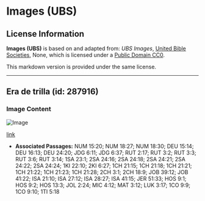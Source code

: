 # Images (UBS)

## License Information

**Images (UBS)** is based on and adapted from: _UBS Images_, [United Bible Societies](https://unitedbiblesocieties.org/), None, which is licensed under a [Public Domain CC0](https://creativecommons.org/public-domain/cc0/).

This markdown version is provided under the same license.



--------------------------------

## Era de trilla (id: 287916)

### Image Content

![Image](https://cdn.aquifer.bible/aquifer-content/resources/Media/WEB-0322_threshing_floor.jpg)

[link](https://cdn.aquifer.bible/aquifer-content/resources/Media/WEB-0322_threshing_floor.jpg)

* **Associated Passages:** NUM 15:20; NUM 18:27; NUM 18:30; DEU 15:14; DEU 16:13; DEU 24:20; JDG 6:11; JDG 6:37; RUT 2:17; RUT 3:2; RUT 3:3; RUT 3:6; RUT 3:14; 1SA 23:1; 2SA 24:16; 2SA 24:18; 2SA 24:21; 2SA 24:22; 2SA 24:24; 1KI 22:10; 2KI 6:27; 1CH 21:15; 1CH 21:18; 1CH 21:21; 1CH 21:22; 1CH 21:23; 1CH 21:28; 2CH 3:1; 2CH 18:9; JOB 39:12; JOB 41:22; ISA 21:10; ISA 27:12; ISA 28:27; ISA 41:15; JER 51:33; HOS 9:1; HOS 9:2; HOS 13:3; JOL 2:24; MIC 4:12; MAT 3:12; LUK 3:17; 1CO 9:9; 1CO 9:10; 1TI 5:18

